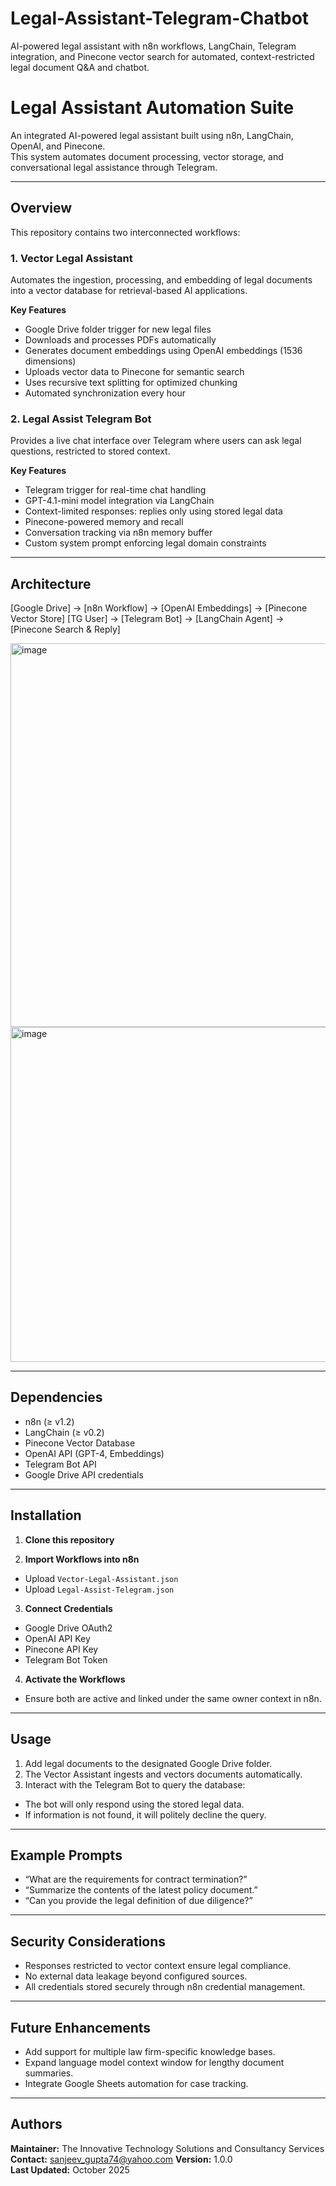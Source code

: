 # Legal-Assistant-Telegram-Chatbot
AI-powered legal assistant with n8n workflows, LangChain, Telegram integration, and Pinecone vector search for automated, context-restricted legal document Q&amp;A and chatbot.​

# Legal Assistant Automation Suite

An integrated AI-powered legal assistant built using n8n, LangChain, OpenAI, and Pinecone.  
This system automates document processing, vector storage, and conversational legal assistance through Telegram.

---

## Overview

This repository contains two interconnected workflows:

### 1. Vector Legal Assistant
Automates the ingestion, processing, and embedding of legal documents into a vector database for retrieval-based AI applications.

**Key Features**
- Google Drive folder trigger for new legal files  
- Downloads and processes PDFs automatically  
- Generates document embeddings using OpenAI embeddings (1536 dimensions)  
- Uploads vector data to Pinecone for semantic search  
- Uses recursive text splitting for optimized chunking  
- Automated synchronization every hour

### 2. Legal Assist Telegram Bot
Provides a live chat interface over Telegram where users can ask legal questions, restricted to stored context.

**Key Features**
- Telegram trigger for real-time chat handling  
- GPT-4.1-mini model integration via LangChain  
- Context-limited responses: replies only using stored legal data  
- Pinecone-powered memory and recall  
- Conversation tracking via n8n memory buffer  
- Custom system prompt enforcing legal domain constraints  

---

## Architecture

[Google Drive] → [n8n Workflow] → [OpenAI Embeddings] → [Pinecone Vector Store]
[TG User] → [Telegram Bot] → [LangChain Agent] → [Pinecone Search & Reply]

<img width="972" height="614" alt="image" src="https://github.com/user-attachments/assets/24efea9c-1432-4c4d-b859-56c39f78aedf" />


<img width="853" height="536" alt="image" src="https://github.com/user-attachments/assets/450210ac-a66c-476f-9191-d8f4ac5ac072" />

---

## Dependencies

- n8n (≥ v1.2)
- LangChain (≥ v0.2)
- Pinecone Vector Database
- OpenAI API (GPT-4, Embeddings)
- Telegram Bot API
- Google Drive API credentials

---
## Installation

1. **Clone this repository**

2. **Import Workflows into n8n**
- Upload `Vector-Legal-Assistant.json`
- Upload `Legal-Assist-Telegram.json`

3. **Connect Credentials**
- Google Drive OAuth2
- OpenAI API Key
- Pinecone API Key
- Telegram Bot Token

4. **Activate the Workflows**
- Ensure both are active and linked under the same owner context in n8n.

---

## Usage

1. Add legal documents to the designated Google Drive folder.  
2. The Vector Assistant ingests and vectors documents automatically.  
3. Interact with the Telegram Bot to query the database:
- The bot will only respond using the stored legal data.
- If information is not found, it will politely decline the query.

---

## Example Prompts

- “What are the requirements for contract termination?”
- “Summarize the contents of the latest policy document.”
- “Can you provide the legal definition of due diligence?”

---

## Security Considerations

- Responses restricted to vector context ensure legal compliance.
- No external data leakage beyond configured sources.
- All credentials stored securely through n8n credential management.

---

## Future Enhancements

- Add support for multiple law firm-specific knowledge bases.
- Expand language model context window for lengthy document summaries.
- Integrate Google Sheets automation for case tracking.

---

## Authors

**Maintainer:** The Innovative Technology Solutions and Consultancy Services   
**Contact:** sanjeev_gupta74@yahoo.com
**Version:** 1.0.0  
**Last Updated:** October 2025
